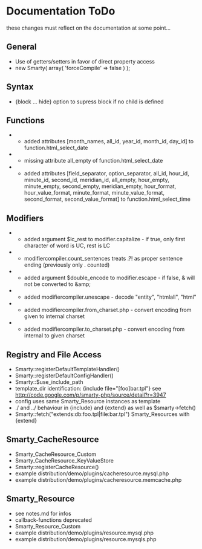 # Documentation ToDo #

these changes must reflect on the documentation at some point…

## General ##

* Use of getters/setters in favor of direct property access
* new Smarty( array( 'forceCompile' => false ) );

## Syntax ##

* {block ... hide} option to supress block if no child is defined


## Functions ##

* - added attributes [month_names, all_id, year_id, month_id, day_id] to function.html_select_date
* - missing attribute all_empty of function.html_select_date
* - added attributes [field_separator, option_separator, all_id, hour_id, minute_id, second_id, meridian_id, all_empty, hour_empty, minute_empty, second_empty, meridian_empty, hour_format, hour_value_format, minute_format, minute_value_format, second_format, second_value_format] to function.html_select_time


## Modifiers ##

* - added argument $lc_rest to modifier.capitalize - if true, only first character of word is UC, rest is LC
* - modifiercompiler.count_sentences treats .?! as proper sentence ending (previously only . counted)
* - added argument $double_encode to modifier.escape - if false, &amp; will not be converted to &amp;amp;
* - added modifiercompiler.unescape - decode "entity", "htmlall", "html"
* - added modifiercompiler.from_charset.php - convert encoding from given to internal charset
* - added modifiercompiler.to_charset.php - convert encoding from internal to given charset


## Registry and File Access ##

* Smarty::registerDefaultTemplateHandler()
* Smarty::registerDefaultConfigHandler()
* Smarty::$use_include_path
* template_dir identification: {include file="[foo]bar.tpl"} see http://code.google.com/p/smarty-php/source/detail?r=3947
* config uses same Smarty_Resource instances as template
* ./ and ../ behaviour in {include} and {extend} as well as $smarty->fetch()
* Smarty::fetch("extends:db:foo.tpl|file:bar.tpl") Smarty_Resources with {extend}


## Smarty_CacheResource ##

* Smarty_CacheResource_Custom
* Smarty_CacheResource_KeyValueStore
* Smarty::registerCacheResource()
* example distribution/demo/plugins/cacheresource.mysql.php
* example distribution/demo/plugins/cacheresource.memcache.php


## Smarty_Resource ##

* see notes.md for infos
* callback-functions deprecated
* Smarty_Resource_Custom
* example distribution/demo/plugins/resource.mysql.php
* example distribution/demo/plugins/resource.mysqls.php

